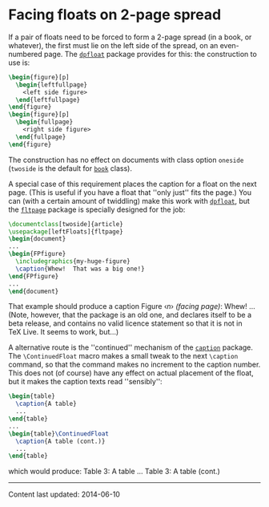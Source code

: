 # Facing floats on 2-page spread

If a pair of floats need to be forced to form a 2-page spread (in a
book, or whatever), the first must lie on the left side of the spread,
on an even-numbered page.  The [`dpfloat`](http://ctan.org/pkg/dpfloat) package provides for
this: the construction to use is:
```latex
\begin{figure}[p]
  \begin{leftfullpage}
    <left side figure>
  \end{leftfullpage}
\end{figure}
\begin{figure}[p]
  \begin{fullpage}
    <right side figure>
  \end{fullpage}
\end{figure}
```
The construction has no effect on documents with class option
`oneside` (`twoside` is the default for
[`book`](http://ctan.org/pkg/book) class).

A special case of this requirement places the caption for a float on
the next page.  (This is useful if you have a float that ''only just''
fits the page.)  You can (with a certain amount of twiddling) make
this work with [`dpfloat`](http://ctan.org/pkg/dpfloat), but the [`fltpage`](http://ctan.org/pkg/fltpage) package is
specially designed for the job:
```latex
\documentclass[twoside]{article}
\usepackage[leftFloats]{fltpage}
\begin{document}
...
\begin{FPfigure}
  \includegraphics{my-huge-figure}
  \caption{Whew!  That was a big one!}
\end{FPfigure}
...
\end{document}
```
That example should produce a caption
  Figure &lsaquo;_n_&rsaquo; _(facing page)_: Whew!  &hellip;
(Note, however, that the package is an old one, and declares itself to
be a beta release, and contains no valid licence statement so that it
is not in TeX&nbsp;Live.  It seems to work, but&hellip;)

A alternative route is the ''continued'' mechanism of the
[`caption`](http://ctan.org/pkg/caption) package.  The `\ContinuedFloat` macro makes a
small tweak to the next `\caption` command, so that the command
makes no increment to the caption number.  This does not (of course)
have any effect on actual placement of the float, but it makes the
caption texts read ''sensibly'':
```latex
\begin{table}
  \caption{A table}
  ...
\end{table}
...
\begin{table}\ContinuedFloat
  \caption{A table (cont.)}
  ...
\end{table}
```
which would produce:
  Table 3: A table
  &hellip;
  Table 3: A table (cont.)


----

Content last updated: 2014-06-10
